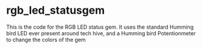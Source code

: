 # rgb_led_statusgem
This is the code for the RGB LED status gem. It uses the standard Humming bird LED ever present around tech hive, and a Humming bird Potentionmeter to change the colors of the gem
